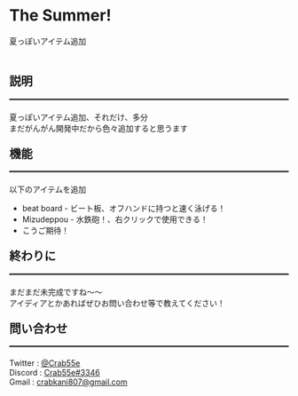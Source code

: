 <h1>The Summer!</h1>
<div>夏っぽいアイテム追加</div>
<br>
<h2>説明</h2> 
<div style="border-bottom:solid #444; margin-bottom:20px;"></div>
<div>夏っぽいアイテム追加、それだけ、多分</div>
<div>まだがんがん開発中だから色々追加すると思うます</div>
<h2 style="margin-top:20px;">機能</h2> 
<div style="border-bottom:solid #444; margin-bottom:20px;"></div>
<div>以下のアイテムを追加</div>
<ul>
    <li>beat board - ビート板、オフハンドに持つと速く泳げる！</li>
    <li>Mizudeppou - 水鉄砲！、右クリックで使用できる！</li>
    <li>こうご期待！</li>
</ul>

<h2 style="margin-top:20px;">終わりに</h2> 
<div style="border-bottom:solid #444; margin-bottom:20px;"></div>
<div>まだまだ未完成ですね～～</div>
<div>アイディアとかあればぜひお問い合わせ等で教えてください！</div>

<h2 style="margin-top:20px;">問い合わせ</h2> 
<div style="border-bottom:solid #444; margin-bottom:20px;"></div>
<div>Twitter : <a href="//twitter.com/Crab55e">@Crab55e</a></div>
<div>Discord : <a href="//discord.gg/4uYRsYAnNt">Crab55e#3346</a></div>
<div>Gmail : <a href="//mail.google.com/mail/?view=cm&to=crabkani807@gmail.com">crabkani807@gmail.com</a></div>
